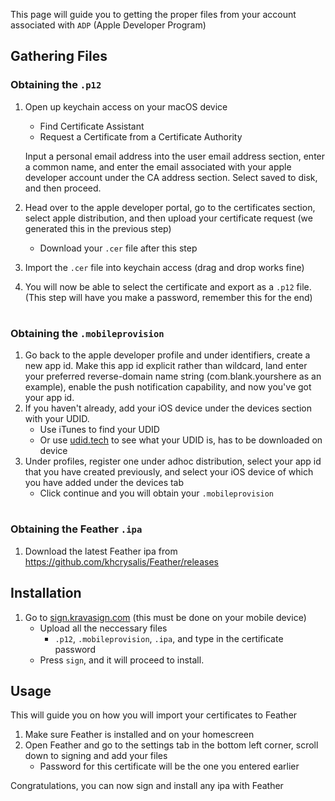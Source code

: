 This page will guide you to getting the proper files from your account associated with `ADP` (Apple Developer Program)

## Gathering Files

### Obtaining the `.p12`

1. Open up keychain access on your macOS device
    * Find Certificate Assistant
    * Request a Certificate from a Certificate Authority

    Input a personal email address into the user email address section, enter a common name, and enter the email associated with your apple developer account under the CA address section. Select saved to disk, and then proceed.

2. Head over to the apple developer portal, go to the certificates section, select apple distribution, and then upload your certificate request (we generated this in the previous step)
    * Download your `.cer` file after this step

3. Import the `.cer` file into keychain access (drag and drop works fine)

4. You will now be able to select the certificate and export as a `.p12` file. (This step will have you make a password, remember this for the end)

#
### Obtaining the `.mobileprovision`

1. Go back to the apple developer profile and under identifiers, create a new app id. Make this app id explicit rather than wildcard, land enter your preferred reverse-domain name string (com.blank.yourshere as an example), enable the push notification capability, and now you've got your app id.
2. If you haven't already, add your iOS device under the devices section with your UDID.
    * Use iTunes to find your UDID
    * Or use [udid.tech](https://udid.tech) to see what your UDID is, has to be downloaded on device
3. Under profiles, register one under adhoc distribution, select your app id that you have created previously, and select your iOS device of which you have added under the devices tab
    * Click continue and you will obtain your `.mobileprovision`

#
### Obtaining the Feather `.ipa`

1. Download the latest Feather ipa from <https://github.com/khcrysalis/Feather/releases>

## Installation

1. Go to [sign.kravasign.com](https://sign.kravasign.com) (this must be done on your mobile device)
    * Upload all the neccessary files
        * `.p12`, `.mobileprovision`, `.ipa`, and type in the certificate password
    * Press `sign`, and it will proceed to install.

## Usage 

This will guide you on how you will import your certificates to Feather

1. Make sure Feather is installed and on your homescreen
2. Open Feather and go to the settings tab in the bottom left corner, scroll down to signing and add your files
    * Password for this certificate will be the one you entered earlier

Congratulations, you can now sign and install any ipa with Feather
